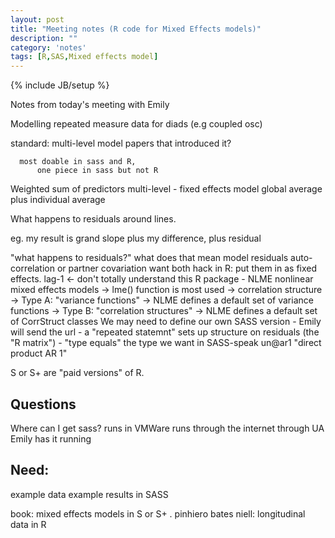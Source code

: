 ```yaml
---
layout: post
title: "Meeting notes (R code for Mixed Effects models)"
description: ""
category: 'notes'
tags: [R,SAS,Mixed effects model]
---
```

{% include JB/setup %}

Notes from today's meeting with Emily

  Modelling repeated measure data for diads (e.g coupled osc)

  standard: multi-level model
      papers that introduced it?

      most doable in sass and R, 
          one piece in sass but not R

  Weighted sum of predictors
  multi-level - fixed effects model
      global average plus individual average

  What happens to residuals around lines.

  eg. my result is grand slope plus my difference, plus residual
      

  "what happens to residuals?"  what does that mean
      model residuals
      auto-correlation or partner covariation
      want both
      hack in R:  put them in as fixed effects.  lag-1 <-  don't totally understand this
      R package - NLME  nonlinear mixed effects models
          -> lme() function is most used
              -> correlation structure
              -> Type A: "variance functions"
                  -> NLME defines a default set of variance functions
              -> Type B: "correlation structures"
                  -> NLME defines a default set of CorrStruct classes
                     We may need to define our own
  SASS version
      - Emily will send the url
      - a "repeated statemnt"
          sets up structure on residuals (the "R matrix")
      - "type equals"
          the type we want in SASS-speak  un@ar1  "direct product AR 1"

  S or S+ are "paid versions" of R.  

  Questions
  ------------
  Where can I get sass?
      runs in VMWare
      runs through the internet through UA
      Emily has it running 



  Need:
  -------------
  example data 
  example results in SASS

  book: mixed effects models in S or S+ .  pinhiero bates
  niell: longitudinal data in R
